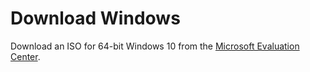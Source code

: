 # Download Windows

Download an ISO for 64-bit Windows 10 from the [Microsoft Evaluation Center](https://www.microsoft.com/en-us/evalcenter/download-windows-10-enterprise).

